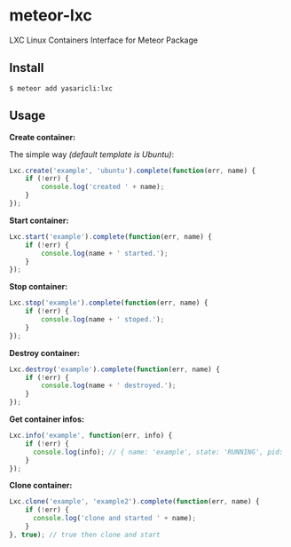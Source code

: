 # meteor-lxc
LXC Linux Containers Interface for Meteor Package

## Install

```shell
$ meteor add yasaricli:lxc
```

## Usage

**Create container:**

The simple way *(default template is Ubuntu)*:

```js
Lxc.create('example', 'ubuntu').complete(function(err, name) {
    if (!err) {
        console.log('created ' + name);
    }
});
```

**Start container:**

```js
Lxc.start('example').complete(function(err, name) {
    if (!err) {
        console.log(name + ' started.');
    }
});
```

**Stop container:**

```js
Lxc.stop('example').complete(function(err, name) {
    if (!err) {
        console.log(name + ' stoped.');
    }
});
```

**Destroy container:**

```js
Lxc.destroy('example').complete(function(err, name) {
    if (!err) {
        console.log(name + ' destroyed.');
    }
});
```

**Get container infos:**

```js
Lxc.info('example', function(err, info) { 
    if (!err) {
      console.log(info); // { name: 'example', state: 'RUNNING', pid: '2324', ip: '10.0.3.139' }
    }
});
```

**Clone container:**

```js
Lxc.clone('example', 'example2').complete(function(err, name) { 
    if (!err) {
      console.log('clone and started ' + name);
    }
}, true); // true then clone and start 
```
